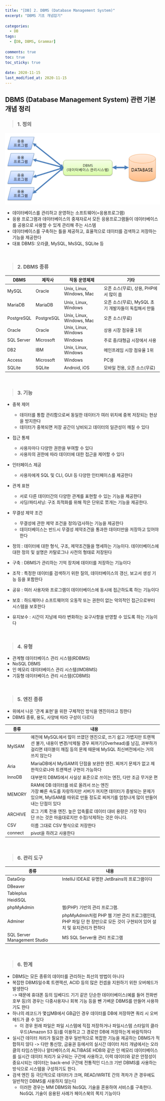 ```yaml
---
title: "[DB] 2. DBMS (Database Management System)"
excerpt: "DBMS 기초 개념잡기"

categories:
  - DB
tags:
  - [DB, DBMS, Grammar]

comments: true
toc: true
toc_sticky: true

date: 2020-11-15
last_modified_at: 2020-11-15
---
```


## DBMS (Database Management System) 관련 기본 개념 정리

> ### 1. 정의

<p align="center">
  <img width="calc(100% - #{$right-sidebar-width-narrow})" height="auto" src="/assets/images/db/dbms.png">
</p>

- 데이터베이스를 관리하고 운영하는 소프트웨어(=응용프로그램)
- 응용 프로그램과 데이터베이스의 중재자로서 모든 응용프로그램들이 데이터베이스를 공용으로 사용할 수 있게 관리해 주는 시스템
- 데이터베이스를 구축하는 틀을 제공하고, 효율적으로 데이터를 검색하고 저장하는 기능을 제공한다
- 대표 DBMS: 오라클, MySQL, MsSQL, SQLite 등

<br>

> ### 2. DBMS 종류

| DBMS       | 제작사     | 작동 운영체제             | 기타                                                 |
| ---------- | ---------- | ------------------------- | ---------------------------------------------------- |
| MySQL      | Oracle     | Unix, Linux, Windows, Mac | 오픈 소스(무료), 상용, PHP에서 많이 씀               |
| MariaDB    | MariaDB    | Unix, Linux, Windows      | 오픈 소스(무료), MySQL 초기 개발자들이 독립해서 만듦 |
| PostgreSQL | PostgreSQL | Unix, Linux, Windows, Mac | 오픈 소스(무료)                                      |
| Oracle     | Oracle     | Unix, Linux, Windows      | 상용 시장 점유율 1위                                 |
| SQL Server | Microsoft  | Windows                   | 주로 중/대형급 시장에서 사용                         |
| DB2        | IBM        | Unix, Linux, Windows      | 메인프레임 시장 점유율 1위                           |
| Access     | Microsoft  | Windows                   | PC용                                                 |
| SQLite     | SQLite     | Android, iOS              | 모바일 전용, 오픈 소스(무료)                         |

<br>

> ### 3. 기능

- 중복 제어

  - 데이터를 통합 관리함으로써 동일한 데이터가 여러 위치에 중복 저장되는 현상을 방지한다
  - 데이터가 중복되면 저장 공간이 낭비되고 데이터의 일관성이 깨질 수 있다

- 접근 통제

  - 사용자마다 다양한 권한을 부여할 수 있다
  - 사용자의 권한에 따라 데이터에 대한 접근을 제어할 수 있다

- 인터페이스 제공

  - 사용자에게 SQL 및 CLI, GUI 등 다양한 인터페이스를 제공한다

- 관계 표현

  - 서로 다른 데이터간의 다양한 관계를 표현할 수 있는 기능을 제공한다
  - 샤딩/파티셔닝: 구조 최적화를 위해 작은 단위로 쪼개는 기능을 제공한다.

- 무결성 제약 조건

  - 무결성에 관한 제약 조건을 정의/검사하는 기능을 제공한다
  - 데이터베이스는 반드시 무결성 제약조건을 통과한 데이터만을 저장하고 있어야 한다

- 정의 : 데이터에 대한 형식, 구조, 제약조건들을 명세하는 기능이다. 데이터베이스에 대한 정의 및 설명은 카탈로그나 사전의 형태로 저장된다
- 구축 : DBMS가 관리하는 기억 장치에 데이터를 저장하는 기능이다
- 조작 : 특정한 데이터를 검색하기 위한 질의, 데이터베이스의 갱신, 보고서 생성 기능 등을 포함한다
- 공유 : 여러 사용자와 프로그램이 데이터베이스에 동시에 접근하도록 하는 기능이다
- 보호 : 하드웨어나 소프트웨어의 오동작 또는 권한이 없는 악의적인 접근으로부터 시스템을 보호한다
- 유지보수 : 시간이 지남에 따라 변화하는 요구사항을 반영할 수 있도록 하는 기능이다

<br>

> ### 4. 유형

- 관계형 데이터베이스 관리 시스템(RDBMS)
- NoSQL DBMS
- 인 메모리 데이터베이스 관리 시스템(IMDBMS)
- 기둥형 데이터베이스 관리 시스템(CDBMS)

<br>

> ### 5. 엔진 종류

- 위에서 나온 '관계 표현'을 위한 구체적인 방식을 엔진이라고 칭한다
- DBMS 종류, 용도, 사양에 따라 구성이 다르다

| 종류    | 내용                                                                                                                                                                                                           |
| ------- | -------------------------------------------------------------------------------------------------------------------------------------------------------------------------------------------------------------- |
| MyISAM  | 예전에 MySQL에서 많이 쓰였던 엔진으로, 쓰기 쉽고 가볍지만 트랜젝션 불가, 내용이 변경/삭제될 경우 찌꺼기(Overhead)를 남김, 과부하가 걸리면 테이블이 깨짐 등의 문제 때문에 MySQL 최신버전에서는 거의 쓰지 않는다 |
| Aria    | MariaDB에서 MyISAM의 단점을 보완한 엔진. 찌꺼기 문제가 없고 제한적으로나마 트랜젝션 구현이 가능하다                                                                                                            |
| InnoDB  | 대부분의 DBMS에서 사실상 표준으로 쓰이는 엔진, 다만 조금 무거운 편                                                                                                                                             |
| MEMORY  | RAM에 DB 데이터를 바로 올려서 쓰는 엔진<br>가장 빠른 속도를 자랑하지만 서버가 꺼지면 데이터가 증발되는 문제가 있으며, MyISAM를 따위로 만들 정도로 찌꺼기를 엄청나게 많이 만들어내는 단점이 있다                |
| ARCHIVE | 로그 기록 전용 엔진. 높은 압축률로 데이터 대비 용량은 가장 작다<br>단 쓰는 것은 마음대로지만 수정/삭제하는 것은 아니다.                                                                                        |
| CSV     | 이름 그대로 CSV 형식으로 저장한다                                                                                                                                                                              |
| connect | pivot을 하려고 사용한다                                                                                                                                                                                        |

<br>

> ### 6. 관리 도구

| 종류                         | 내용                                                                                                                       |
| ---------------------------- | -------------------------------------------------------------------------------------------------------------------------- |
| DataGrip                     | IntelliJ IDEA로 유명한 JetBrains의 프로그램이다                                                                            |
| DBeaver                      |                                                                                                                            |
| Tableplus                    |                                                                                                                            |
| HeidiSQL                     |                                                                                                                            |
| phpMyAdmin                   | 웹(PHP) 기반의 관리 프로그램.                                                                                              |
| Adminer                      | phpMyAdmin처럼 PHP 웹 기반 관리 프로그램인데,<br>PHP 파일 단 한 장만으로 모든 것이 구현되어 있어 설치 및 유지관리가 편하다 |
| SQL Server Management Studio | MS SQL Server용 관리 프로그램                                                                                              |

<br>

> ### 6. 한계

- DBMS는 모든 종류의 데이터를 관리하는 최선의 방법이 아니다
- 복잡한 DBMS일수록 트랜잭션, ACID 등의 많은 컨셉을 지원하기 위한 오버헤드가 발생한다  
  -> 때문에 휴대폰 등의 임베디드 기기 같은 단순한 데이터베이스(예를 들어 전화번호부 등)의 경우는 다중사용자나 회복 기능 등을 뺀 가벼운 DBMS를 만들어 사용하기도 한다
- 하나의 레코드가 몇십MB에서 GB급인 경우 데이터를 DB에 저장하면 쿼리 시 오버헤드가 클 수 있다
  - 이 경우 원래 파일은 파일 시스템에 직접 저장하거나 파일시스템 스타일의 클라우드(Amazon S3 등)를 이용하고 그 경로만 DB에 저장하는게 바람직하다
- 실시간 데이터 처리가 필요한 경우 일반적으로 복잡한 기능을 제공하는 DBMS가 적합하지 않다
  -> 다만 통신망, 금융권 등에서의 실시간 데이터 처리 개념에서는 오라클의 타임스텐이나 알티베이스의 ALTIBASE HDB와 같은 인 메모리 데이터베이스를 실시간 데이터 처리가 요구되는 구간에 사용하고, 이력 데이터와 같은 안정성이 중요시되는 데이터는 back-end 구간에 전통적인 디스크 기반 DBMS를 사용하는 방식으로 시스템을 구성하기도 한다.
- 검색 엔진 등 극단적으로 데이터가 크며, READ/WRITE 간의 격차가 큰 경우에도 일반적인 DBMS를 사용하지 않는다
  - 이러한 경우는 MM DBMS와 NoSQL 기술을 혼용하여 서비스를 구축한다. NoSQL 기술이 응용된 사례가 페이스북의 쪽지 기능이다
